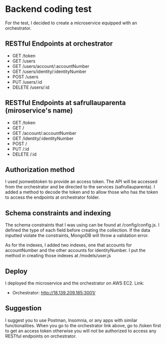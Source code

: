 # Backend coding test

For the test, I decided to create a microservice equipped with an orchestrator. 

## RESTful Endpoints at orchestrator
- GET /token
- GET /users
- GET /users/account/:accountNumber
- GET /users/identity/:identityNumber
- POST /users
- PUT /users/:id
- DELETE /users/:id

## RESTful Endpoints at safrullauparenta (miroservice's name)
- GET /token
- GET /
- GET /account/:accountNumber
- GET /identity/:identityNumber
- POST /
- PUT /:id
- DELETE /:id

## Authorization method
I used jsonwebtoken to provide an access token. The API will be accessed from the orchestrator and be directed to the services (safrullauparenta). I added a method to decode the token and to allow those who has the token to access the endpoints at orchestrator folder.

## Schema constraints and indexing
The schema constraints that I was using can be found at /config/config.js. I defined the type of each field before creating the collection. If the data inputted violate the constraints, MongoDB will throw a validation error.

As for the indexes, I added two indexes, one that accounts for accountNumber and the other accounts for identityNumber. I put the method in creating those indexes at /models/user.js

## Deploy
I deployed the microservice and the orchestrator on AWS EC2.
Link:
- Orchestrator: http://18.139.209.185:3001/ 

## Suggestion
I suggest you to use Postman, Insomnia, or any apps with similar functionalities. When you go to the orchestrator link above, go to /token first to get an access token otherwise you will not be authorized to access any RESTful endpoints on orchestrator.

